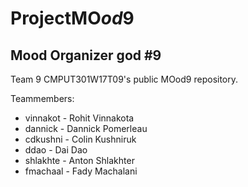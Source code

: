 # ProjectMO*od*9
## Mood Organizer god #9
Team 9 CMPUT301W17T09's public MOod9 repository.

Teammembers:
* vinnakot - Rohit Vinnakota
* dannick - Dannick Pomerleau
* cdkushni - Colin Kushniruk
* ddao - Dai Dao
* shlakhte - Anton Shlakhter
* fmachaal - Fady Machalani
